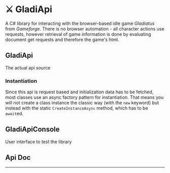 # ⚔️ GladiApi

A C# library for interacting with the browser-based idle game *Gladiatus* from *Gameforge*. There is no browser automation - all character actions use requests, however retrieval of game information is done by evaluating document get requests and therefore the game's html.

## GladiApi

The actual api source

### Instantiation

Since this api is request based and initialization data has to be fetched, most classes use an async factory pattern for instantiation. That means you will not create a class instance the classic way (with the `new` keyword) but instead with the static `CreateInstanceAsync` method, which has to be `await`ed.

## GladiApiConsole

User interface to test the library

## Api Doc

---
